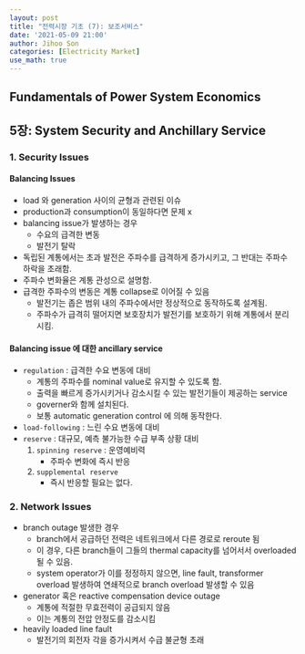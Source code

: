 ```yaml
---
layout: post
title: "전력시장 기초 (7): 보조서비스"
date: '2021-05-09 21:00'
author: Jihoo Son
categories: [Electricity Market]
use_math: true
---
```


## Fundamentals of Power System Economics

## 5장: System Security and Anchillary Service

### 1. Security Issues

#### Balancing Issues

* load 와 generation 사이의 균형과 관련된 이슈
* production과 consumption이 동일하다면 문제 x
* balancing issue가 발생하는 경우
  * 수요의 급격한 변동
  * 발전기 탈락
* 독립된 계통에서는 초과 발전은 주파수를 급격하게 증가시키고, 그 반대는 주파수 하락을 초래함.
* 주파수 변화율은 계통 관성으로 설명함.
* 급격한 주파수의 변동은 계통 collapse로 이어질 수 있음
  * 발전기는 좁은 범위 내의 주파수에서만 정상적으로 동작하도록 설계됨.
  * 주파수가 급격히 떨어지면 보호장치가 발전기를 보호하기 위해 계통에서 분리시킴.

#### Balancing issue 에 대한 ancillary service

* `regulation` : 급격한 수요 변동에 대비
  * 계통의 주파수를 nominal value로 유지할 수 있도록 함.
  * 출력을 빠르게 증가시키거나 감소시킬 수 있는 발전기들이 제공하는 service
  * governer와 함께 설치된다.
  * 보통 automatic generation control 에 의해 동작한다.
* `load-following` : 느린 수요 변동에 대비
* `reserve` : 대규모, 예측 불가능한 수급 부족 상황 대비
  1. `spinning reserve` : 운영예비력
     * 주파수 변화에 즉시 반응
  2. `supplemental reserve` 
     * 즉시 반응할 필요는 없다.



### 2. Network Issues

* branch outage 발생한 경우
  * branch에서 공급하던 전력은 네트워크에서 다른 경로로 reroute 됨
  * 이 경우, 다른 branch들이 그들의 thermal capacity를 넘어서서 overloaded 될 수 있음.
  * system operator가 이를 정정하지 않으면, line fault, transformer overload 발생하여 연쇄적으로 branch overload 발생할 수 있음
* generator 혹은 reactive compensation device outage
  * 계통에 적절한 무효전력이 공급되지 않음
  * 이는 계통의 전압 안정도를 감소시킴
* heavily loaded line fault
  * 발전기의 회전자 각을 증가시켜서 수급 불균형 초래

